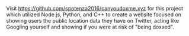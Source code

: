 Visit https://github.com/spotenza2016/canyoudoxme.xyz for this project which utilized Node.js, Python, and C++ to create a website focused on 
showing users the public location data they have on Twitter, acting like Googling yourself and showing if you were at risk of "being doxxed".
